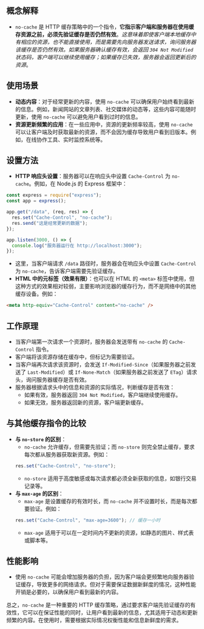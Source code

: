 ## 概念解释

   - `no-cache` 是 HTTP 缓存策略中的一个指令，**它指示客户端和服务器在使用缓存资源之前，必须先验证缓存是否仍然有效**。*这意味着即使客户端本地缓存中有相应的资源，也不能直接使用，而是需要先向服务器发送请求，询问服务器该缓存是否仍然有效。如果服务器确认缓存有效，会返回 `304 Not Modified` 状态码，客户端可以继续使用缓存；如果缓存已失效，服务器会返回更新后的资源*。

## 使用场景

   - **动态内容**：对于经常更新的内容，使用 `no-cache` 可以确保用户始终看到最新的信息。例如，新闻网站的文章列表、社交媒体的动态等，这些内容可能随时更新，使用 `no-cache` 可以避免用户看到过时的信息。
   - **资源更新频繁的应用**：在一些应用中，资源的更新频率较高，使用 `no-cache` 可以让客户端及时获取最新的资源，而不会因为缓存导致用户看到旧版本。例如，在线协作工具、实时监控系统等。

## 设置方法

   - **HTTP 响应头设置**：服务器可以在响应头中设置 `Cache-Control` 为 `no-cache`。例如，在 Node.js 的 Express 框架中：

   ```javascript
   const express = require("express");
   const app = express();

   app.get("/data", (req, res) => {
     res.set("Cache-Control", "no-cache");
     res.send("这是经常更新的数据");
   });

   app.listen(3000, () => {
     console.log("服务器运行在 http://localhost:3000");
   });
   ```

   - 这里，当客户端请求 `/data` 路径时，服务器会在响应头中设置 `Cache-Control` 为 `no-cache`，告诉客户端需要先验证缓存。
   - **HTML 中的元标签（效果有限）**：也可以在 HTML 的 `<meta>` 标签中使用，但这种方式的效果相对较弱，主要影响浏览器的缓存行为，而不是网络中的其他缓存设备。例如：

   ```html
   <meta http-equiv="Cache-Control" content="no-cache" />
   ```

## 工作原理

   - 当客户端第一次请求一个资源时，服务器会发送带有 `no-cache` 的 `Cache-Control` 指令。
   - 客户端将该资源存储在缓存中，但标记为需要验证。
   - 当客户端再次请求该资源时，会发送 `If-Modified-Since`（如果服务器之前发送了 `Last-Modified`）或 `If-None-Match`（如果服务器之前发送了 `ETag`）请求头，询问服务器缓存是否有效。
   - 服务器根据请求头中的信息和资源的实际情况，判断缓存是否有效：
     - 如果有效，服务器返回 `304 Not Modified`，客户端继续使用缓存。
     - 如果无效，服务器返回新的资源，客户端更新缓存。

## 与其他缓存指令的比较

   - **与 `no-store` 的区别**：
     - `no-cache` 允许缓存，但需要先验证；而 `no-store` 则完全禁止缓存，要求每次都从服务器获取新资源。例如：
     ```javascript
     res.set("Cache-Control", "no-store");
     ```
     - `no-store` 适用于高度敏感或每次请求都必须全新获取的信息，如银行交易记录等。
   - **与 `max-age` 的区别**：
     - `max-age` 是设置缓存的有效时长，而 `no-cache` 并不设置时长，而是每次都要验证。例如：
     ```javascript
     res.set("Cache-Control", "max-age=3600"); // 缓存一小时
     ```
     - `max-age` 适用于可以在一定时间内不更新的资源，如静态的图片、样式表或脚本等。

## 性能影响

   - 使用 `no-cache` 可能会增加服务器的负担，因为客户端会更频繁地向服务器验证缓存，导致更多的网络请求。但对于需要保证数据新鲜度的情况，这种性能开销是必要的，以确保用户看到最新的内容。

总之，`no-cache` 是一种重要的 HTTP 缓存策略，通过要求客户端先验证缓存的有效性，它可以在保证性能的同时，让用户看到最新的信息，尤其适用于动态和更新频繁的内容。在使用时，需要根据实际情况权衡性能和信息新鲜度的需求。

